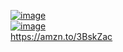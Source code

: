 [![image](https://github.com/user-attachments/assets/e3b0eb6a-de49-4666-8159-c4b68647f2f2)](https://amzn.to/3BskZac)  
[![image](https://github.com/user-attachments/assets/da4419b7-9a07-4ad5-85b8-5703d6d05d04)](https://amzn.to/3BskZac)  
https://amzn.to/3BskZac  
